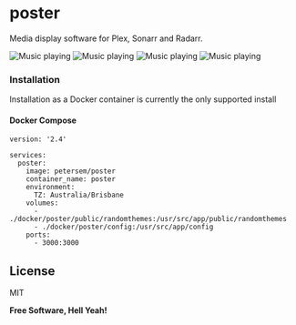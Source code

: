 # poster
Media display software for Plex, Sonarr and Radarr.


![Music playing](https://github.com/petersem/poster/blob/master/doco/music.png)
![Music playing](https://github.com/petersem/poster/blob/master/doco/ns.png)
![Music playing](https://github.com/petersem/poster/blob/master/doco/od.png)
![Music playing](https://github.com/petersem/poster/blob/master/doco/settings.png)


### Installation
Installation as a Docker container is currently the only supported install

#### Docker Compose
```ya
version: '2.4'

services:
  poster:
    image: petersem/poster
    container_name: poster
    environment:
      TZ: Australia/Brisbane
    volumes:
      - ./docker/poster/public/randomthemes:/usr/src/app/public/randomthemes
      - ./docker/poster/config:/usr/src/app/config
    ports:
      - 3000:3000
```
## License

MIT

**Free Software, Hell Yeah!**
